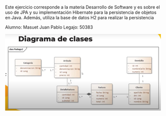 Este ejercicio corresponde a la materia Desarrollo de Software y es sobre el uso de JPA y su implementación Hibernate para la persistencia de objetos en Java.
Además, utiliza la base de datos H2 para realizar la persistencia

Alumno: Masuet Juan Pablo
Legajo: 50383

![](https://github.com/jeanpaulmst/JPA-Masuet/blob/master/Captura%20de%20pantalla%202024-09-05%20002249.png)

